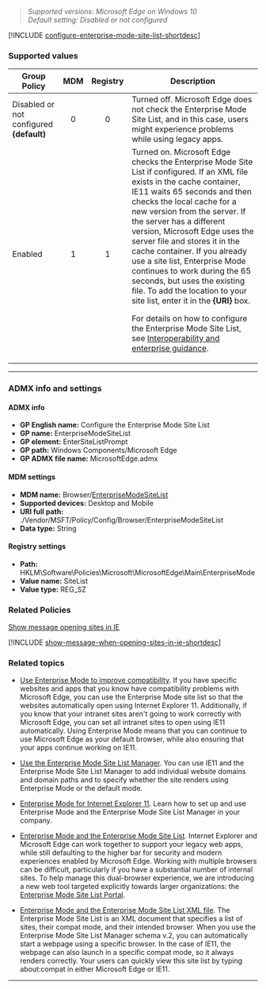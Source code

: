 <!-- ## Configure the Enterprise Mode Site List -->
>*Supported versions: Microsoft Edge on Windows 10*<br>
>*Default setting:  Disabled or not configured*


[!INCLUDE [configure-enterprise-mode-site-list-shortdesc](../shortdesc/configure-enterprise-mode-site-list-shortdesc.md)]

### Supported values

|                Group Policy                 | MDM | Registry |                                                                                                                                                                                                                                                                                                                                                    Description                                                                                                                                                                                                                                                                                                                                                    |
|---------------------------------------------|:---:|:--------:|-------------------------------------------------------------------------------------------------------------------------------------------------------------------------------------------------------------------------------------------------------------------------------------------------------------------------------------------------------------------------------------------------------------------------------------------------------------------------------------------------------------------------------------------------------------------------------------------------------------------------------------------------------------------------------------------------------------------|
| Disabled or not configured<br>**(default)** |  0  |    0     |                                                                                                                                                                                                                                                                                Turned off. Microsoft Edge does not check the Enterprise Mode Site List, and in this case, users might experience problems while using legacy apps.                                                                                                                                                                                                                                                                                |
|                   Enabled                   |  1  |    1     | Turned on. Microsoft Edge checks the Enterprise Mode Site List if configured.  If an XML file exists in the cache container, IE11 waits 65 seconds and then checks the local cache for a new version from the server. If the server has a different version, Microsoft Edge uses the server file and stores it in the cache container. If you already use a site list, Enterprise Mode continues to work during the 65 seconds, but uses the existing file.  To add the location to your site list, enter it in the **{URI}** box.<p>For details on how to configure the Enterprise Mode Site List, see [Interoperability and enterprise guidance](../group-policies/interoperability-enterprise-guidance-gp.md). |

---

### ADMX info and settings

#### ADMX info
- **GP English name:** Configure the Enterprise Mode Site List 
- **GP name:** EnterpriseModeSiteList
- **GP element:** EnterSiteListPrompt
- **GP path:** Windows Components/Microsoft Edge
- **GP ADMX file name:** MicrosoftEdge.admx

#### MDM settings
-  **MDM name:** Browser/[EnterpriseModeSiteList](/windows/client-management/mdm/policy-csp-browser#browser-enterprisemodesitelist)
- **Supported devices:** Desktop and Mobile
- **URI full path:** ./Vendor/MSFT/Policy/Config/Browser/EnterpriseModeSiteList 
- **Data type:** String

#### Registry settings
-  **Path:** HKLM\Software\Policies\Microsoft\MicrosoftEdge\Main\EnterpriseMode
- **Value name:** SiteList
- **Value type:** REG_SZ

### Related Policies

[Show message opening sites in IE](../available-policies.md#show-message-when-opening-sites-in-internet-explorer)

[!INCLUDE [show-message-when-opening-sites-in-ie-shortdesc](../shortdesc/show-message-when-opening-sites-in-ie-shortdesc.md)]

### Related topics

-   [Use Enterprise Mode to improve compatibility](../emie-to-improve-compatibility.md). If you have specific websites and apps that you know have compatibility problems with Microsoft Edge, you can use the Enterprise Mode site list so that the websites automatically open using Internet Explorer 11. Additionally, if you know that your intranet sites aren't going to work correctly with Microsoft Edge, you can set all intranet sites to open using IE11 automatically. Using Enterprise Mode means that you can continue to use Microsoft Edge as your default browser, while also ensuring that your apps continue working on IE11.

-   [Use the Enterprise Mode Site List Manager](/internet-explorer/ie11-deploy-guide/use-the-enterprise-mode-site-list-manager). You can use IE11 and the Enterprise Mode Site List Manager to add individual website domains and domain paths and to specify whether the site renders using Enterprise Mode or the default mode.

-   [Enterprise Mode for Internet Explorer 11](/internet-explorer/ie11-deploy-guide/enterprise-mode-overview-for-ie11). Learn how to set up and use Enterprise Mode and the Enterprise Mode Site List Manager in your company.

-   [Enterprise Mode and the Enterprise Mode Site List](/internet-explorer/ie11-deploy-guide/what-is-enterprise-mode). Internet Explorer and Microsoft Edge can work together to support your legacy web apps, while still defaulting to the higher bar for security and modern experiences enabled by Microsoft Edge. Working with multiple browsers can be difficult, particularly if you have a substantial number of internal sites. To help manage this dual-browser experience, we are introducing a new web tool targeted explicitly towards larger  organizations: the [Enterprise Mode Site List Portal](https://github.com/MicrosoftEdge/enterprise-mode-site-list-portal).

-   [Enterprise Mode and the Enterprise Mode Site List XML file](/internet-explorer/ie11-deploy-guide/what-is-enterprise-mode#enterprise-mode-and-the-enterprise-mode-site-list-xml-file). The Enterprise Mode Site List is an XML document that specifies a list of sites, their compat mode, and their intended browser. When you use the Enterprise Mode Site List Manager schema v.2, you can automatically start a webpage using a specific browser. In the case of IE11, the webpage can also launch in a specific compat mode, so it always renders correctly. Your users can quickly view this site list by typing about:compat in either Microsoft Edge or IE11.



<hr>
